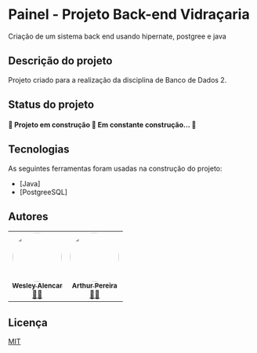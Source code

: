 # Painel - Projeto Back-end Vidraçaria
Criação de um sistema back end usando hipernate, postgree e java

## Descrição do projeto

<p>Projeto criado para a realização da disciplina de Banco de Dados 2.</p>

## Status do projeto

<h4> 🚧  Projeto em construção 🚀 Em constante construção...  🚧 </h4>

## Tecnologias

As seguintes ferramentas foram usadas na construção do projeto:

- [Java]
- [PostgreeSQL]



## Autores

<table>
    <td align="center"><a href="https://github.com/wesleysousaa"><img style="border-radius: 50%;" src="https://avatars.githubusercontent.com/u/47366440?v=4" width="100px;"           alt=""/><br /><sub><b>Wesley Alencar</b></sub></a><br /><a href="https://github.com/wesleysousaa" title="Wesley Alencar">👨‍🚀</a>
    </td>
    <td align="center"><a href="https://github.com/ArthurPdaSilva"><img style="border-radius: 50%;" src="https://avatars.githubusercontent.com/u/72280602?v=4" width="100px;"           alt=""/><br /><sub><b>Arthur Pereira</b></sub></a><br /><a href="https://github.com/ArthurPdaSilva" title="Arthur Pereira da Silva">👨‍🚀</a>
    </td>
  </tr>
</table>

## Licença

[MIT](LICENSE)
